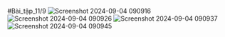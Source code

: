#Bài_tập_11/9
![Screenshot 2024-09-04 090916](https://github.com/user-attachments/assets/53aed50e-c18f-4df9-b888-ea943c7623c5)
![Screenshot 2024-09-04 090926](https://github.com/user-attachments/assets/0e4f40bc-76d7-4d78-baa8-4132d16b3b1c)
![Screenshot 2024-09-04 090937](https://github.com/user-attachments/assets/18ced615-9bf6-450d-be77-f01e85ddac9e)
![Screenshot 2024-09-04 090945](https://github.com/user-attachments/assets/b679b53a-9a2c-4472-b198-e6f4c3a2fc7e)
